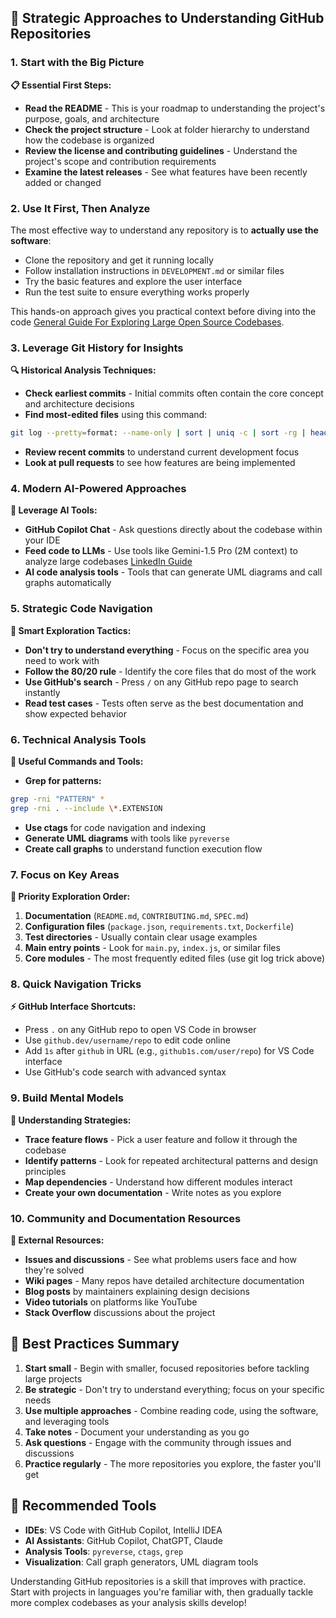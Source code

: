 

## 🚀 Strategic Approaches to Understanding GitHub Repositories

### 1. **Start with the Big Picture**

**📋 Essential First Steps:**
- **Read the README** - This is your roadmap to understanding the project's purpose, goals, and architecture
- **Check the project structure** - Look at folder hierarchy to understand how the codebase is organized
- **Review the license and contributing guidelines** - Understand the project's scope and contribution requirements
- **Examine the latest releases** - See what features have been recently added or changed

### 2. **Use It First, Then Analyze**

The most effective way to understand any repository is to **actually use the software**:
- Clone the repository and get it running locally
- Follow installation instructions in `DEVELOPMENT.md` or similar files
- Try the basic features and explore the user interface
- Run the test suite to ensure everything works properly

This hands-on approach gives you practical context before diving into the code [General Guide For Exploring Large Open Source Codebases](https://pncnmnp.github.io/blogs/oss-guide.html).

### 3. **Leverage Git History for Insights**

**🔍 Historical Analysis Techniques:**
- **Check earliest commits** - Initial commits often contain the core concept and architecture decisions
- **Find most-edited files** using this command:
```bash
git log --pretty=format: --name-only | sort | uniq -c | sort -rg | head -10
```
- **Review recent commits** to understand current development focus
- **Look at pull requests** to see how features are being implemented

### 4. **Modern AI-Powered Approaches**

**🤖 Leverage AI Tools:**
- **GitHub Copilot Chat** - Ask questions directly about the codebase within your IDE
- **Feed code to LLMs** - Use tools like Gemini-1.5 Pro (2M context) to analyze large codebases [LinkedIn Guide](https://www.linkedin.com/posts/debarghyadas_how-to-understand-github-code-repos-with-activity-7208294836418826240-SMTu)
- **AI code analysis tools** - Tools that can generate UML diagrams and call graphs automatically

### 5. **Strategic Code Navigation**

**📁 Smart Exploration Tactics:**
- **Don't try to understand everything** - Focus on the specific area you need to work with
- **Follow the 80/20 rule** - Identify the core files that do most of the work
- **Use GitHub's search** - Press `/` on any GitHub repo page to search instantly
- **Read test cases** - Tests often serve as the best documentation and show expected behavior

### 6. **Technical Analysis Tools**

**🔧 Useful Commands and Tools:**
- **Grep for patterns:**
```bash
grep -rni "PATTERN" *
grep -rni . --include \*.EXTENSION
```
- **Use ctags** for code navigation and indexing
- **Generate UML diagrams** with tools like `pyreverse`
- **Create call graphs** to understand function execution flow

### 7. **Focus on Key Areas**

**🎯 Priority Exploration Order:**
1. **Documentation** (`README.md`, `CONTRIBUTING.md`, `SPEC.md`)
2. **Configuration files** (`package.json`, `requirements.txt`, `Dockerfile`)
3. **Test directories** - Usually contain clear usage examples
4. **Main entry points** - Look for `main.py`, `index.js`, or similar files
5. **Core modules** - The most frequently edited files (use git log trick above)

### 8. **Quick Navigation Tricks**

**⚡ GitHub Interface Shortcuts:**
- Press `.` on any GitHub repo to open VS Code in browser
- Use `github.dev/username/repo` to edit code online
- Add `1s` after `github` in URL (e.g., `github1s.com/user/repo`) for VS Code interface
- Use GitHub's code search with advanced syntax

### 9. **Build Mental Models**

**🧠 Understanding Strategies:**
- **Trace feature flows** - Pick a user feature and follow it through the codebase
- **Identify patterns** - Look for repeated architectural patterns and design principles
- **Map dependencies** - Understand how different modules interact
- **Create your own documentation** - Write notes as you explore

### 10. **Community and Documentation Resources**

**👥 External Resources:**
- **Issues and discussions** - See what problems users face and how they're solved
- **Wiki pages** - Many repos have detailed architecture documentation
- **Blog posts** by maintainers explaining design decisions
- **Video tutorials** on platforms like YouTube
- **Stack Overflow** discussions about the project

## 🎯 Best Practices Summary

1. **Start small** - Begin with smaller, focused repositories before tackling large projects
2. **Be strategic** - Don't try to understand everything; focus on your specific needs
3. **Use multiple approaches** - Combine reading code, using the software, and leveraging tools
4. **Take notes** - Document your understanding as you go
5. **Ask questions** - Engage with the community through issues and discussions
6. **Practice regularly** - The more repositories you explore, the faster you'll get

## 🔧 Recommended Tools

- **IDEs**: VS Code with GitHub Copilot, IntelliJ IDEA
- **AI Assistants**: GitHub Copilot, ChatGPT, Claude
- **Analysis Tools**: `pyreverse`, `ctags`, `grep`
- **Visualization**: Call graph generators, UML diagram tools

Understanding GitHub repositories is a skill that improves with practice. Start with projects in languages you're familiar with, then gradually tackle more complex codebases as your analysis skills develop!